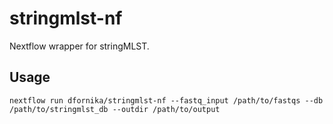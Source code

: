# stringmlst-nf
Nextflow wrapper for stringMLST.

## Usage
```
nextflow run dfornika/stringmlst-nf --fastq_input /path/to/fastqs --db /path/to/stringmlst_db --outdir /path/to/output
```